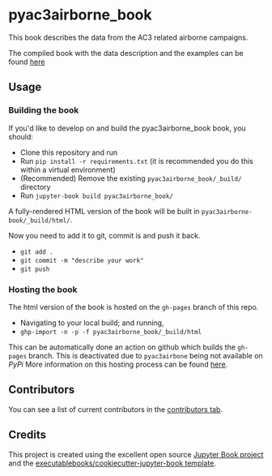 # pyac3airborne_book

This book describes the data from the AC3 related airborne campaigns.

The compiled book with the data description and the examples can be found [here](https://igmk.github.io/pyac3airborne_book/intro.html)

## Usage



### Building the book

If you'd like to develop on and build the pyac3airborne_book book, you should:

- Clone this repository and run
- Run `pip install -r requirements.txt` (it is recommended you do this within a virtual environment)
- (Recommended) Remove the existing `pyac3airborne_book/_build/` directory
- Run `jupyter-book build pyac3airborne_book/`

A fully-rendered HTML version of the book will be built in `pyac3airborne-book/_build/html/`.

Now you need to add it to git, commit is and push it back.

- `git add .`
- `git commit -m "describe your work"`
- `git push`
 
### Hosting the book

The html version of the book is hosted on the `gh-pages` branch of this repo.

- Navigating to your local build; and running,
- `ghp-import -n -p -f pyac3airborne_book/_build/html`

This can be automatically done an action on github which builds the `gh-pages` branch. This is deactivated due to `pyac3airbone` being not available on *PyPi* More information on this hosting process can be found [here](https://jupyterbook.org/publish/gh-pages.html#manually-host-your-book-with-github-pages).

## Contributors

You can see a list of current contributors in the [contributors tab](https://github.com/mariomech/pyac3airborne_book/graphs/contributors).

## Credits

This project is created using the excellent open source [Jupyter Book project](https://jupyterbook.org/) and the [executablebooks/cookiecutter-jupyter-book template](https://github.com/executablebooks/cookiecutter-jupyter-book).
